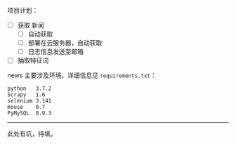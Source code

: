 项目计划：

- [ ] 获取 新闻
  - [ ] 自动获取
  - [ ] 部署在云服务器，自动获取
  - [ ] 日志信息发送至邮箱
- [ ] 抽取特征词

news 主要涉及环境，详细信息见 `requirements.txt`：

```text
python	 3.7.2
Scrapy   1.6
selenium 3.141
mouse    0.7
PyMySQL  0.9.3
```

***

此处有坑，待填。

